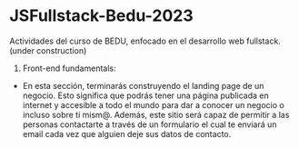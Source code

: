 # JSFullstack-Bedu-2023
Actividades del curso de BEDU, enfocado en el desarrollo web fullstack.
(under construction)

1. Front-end fundamentals:
 - En esta sección, terminarás construyendo el landing page de un negocio. Esto significa que podrás tener una página publicada en internet y accesible a todo el mundo para dar a conocer un negocio o incluso sobre ti mism@. Además, este sitio será capaz de permitir a las personas contactarte a través de un formulario el cual te enviará un email cada vez que alguien deje sus datos de contacto.
